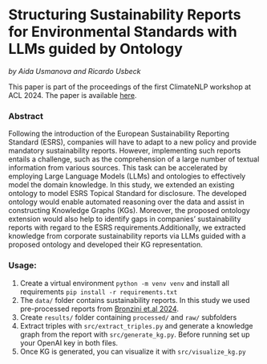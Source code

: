 # Structuring Sustainability Reports for Environmental Standards with LLMs guided by Ontology
*by Aida Usmanova and Ricardo Usbeck*

This paper is part of the proceedings of the first ClimateNLP workshop at ACL 2024. The paper is available [here](https://aclanthology.org/2024.climatenlp-1.13/).

### Abstract
Following the introduction of the European Sustainability Reporting Standard (ESRS), companies will have to adapt to a new policy and provide mandatory sustainability reports. However, implementing such reports entails a challenge, such as the comprehension of a large number of textual information from various sources. This task can be accelerated by employing Large Language Models (LLMs) and ontologies to effectively model the domain knowledge. In this study, we extended an existing ontology to model ESRS Topical Standard for disclosure. The developed ontology would enable automated reasoning over the data and assist in constructing Knowledge Graphs (KGs). Moreover, the proposed ontology extension would also help to identify gaps in companies’ sustainability reports with regard to the ESRS requirements.Additionally, we extracted knowledge from corporate sustainability reports via LLMs guided with a proposed ontology and developed their KG representation.

### Usage:
1. Create a virtual environment `python -m venv venv` and install all requirements `pip install -r requirements.txt`
2. The `data/` folder contains sustainability reports. In this study we used pre-processed reports from [Bronzini et.al 2024](https://github.com/saturnMars/derivingStructuredInsightsFromSustainabilityReportsViaLargeLanguageModels).
3. Create `results/` folder containing `processed/` and `raw/` subfolders
4. Extract triples with `src/extract_triples.py` and generate a knowledge graph from the report with `src/generate_kg.py`. Before running set up your OpenAI key in both files.
5. Once KG is generated, you can visualize it with `src/visualize_kg.py`
   

